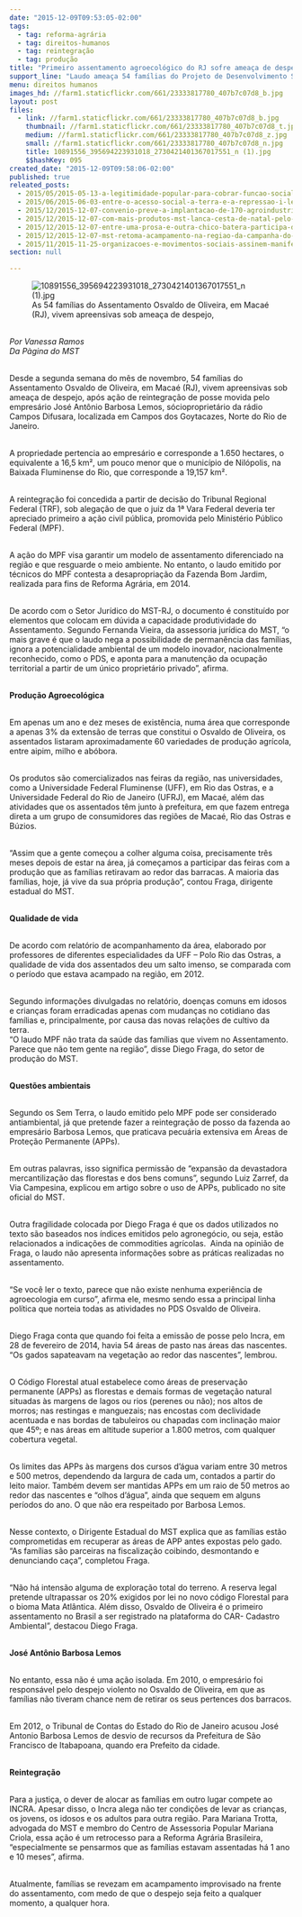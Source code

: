 ```yaml
---
date: "2015-12-09T09:53:05-02:00"
tags:
  - tag: reforma-agrária
  - tag: direitos-humanos
  - tag: reintegração
  - tag: produção
title: "Primeiro assentamento agroecológico do RJ sofre ameaça de despejo\n"
support_line: "​Laudo ameaça 54 famílias do Projeto de Desenvolvimento Sustentável (PDS) Osvaldo de Oliveira, em Macaé."
menu: direitos humanos
images_hd: //farm1.staticflickr.com/661/23333817780_407b7c07d8_b.jpg
layout: post
files:
  - link: //farm1.staticflickr.com/661/23333817780_407b7c07d8_b.jpg
    thumbnail: //farm1.staticflickr.com/661/23333817780_407b7c07d8_t.jpg
    medium: //farm1.staticflickr.com/661/23333817780_407b7c07d8_z.jpg
    small: //farm1.staticflickr.com/661/23333817780_407b7c07d8_n.jpg
    title: 10891556_395694223931018_2730421401367017551_n (1).jpg
    $$hashKey: 095
created_date: "2015-12-09T09:58:06-02:00"
published: true
releated_posts:
  - 2015/05/2015-05-13-a-legitimidade-popular-para-cobrar-funcao-social-a-propriedade.md
  - 2015/06/2015-06-03-entre-o-acesso-social-a-terra-e-a-repressao-i-legal-desse-direito.md
  - 2015/12/2015-12-07-convenio-preve-a-implantacao-de-170-agroindustrias-em-assentamentos-da-ba.md
  - 2015/12/2015-12-07-com-mais-produtos-mst-lanca-cesta-de-natal-pelo-segundo-ano-consecutivo.md
  - 2015/12/2015-12-07-entre-uma-prosa-e-outra-chico-batera-participa-de-oficina-de-percussao-na-enff.md
  - 2015/12/2015-12-07-mst-retoma-acampamento-na-regiao-da-campanha-do-rio-grande-do-sul.md
  - 2015/11/2015-11-25-organizacoes-e-movimentos-sociais-assinem-manifesto-de-apoio-as-mulheres-camponesas-acampadas.md
section: null

---
```

<figure class="image"><img alt="10891556_395694223931018_2730421401367017551_n (1).jpg" src="//farm1.staticflickr.com/661/23333817780_407b7c07d8_b.jpg" />
<figcaption>As 54 fam&iacute;lias do Assentamento Osvaldo de Oliveira, em Maca&eacute; (RJ), vivem apreensivas sob amea&ccedil;a de despejo,</figcaption>
</figure>

<p><br />
<em>Por Vanessa Ramos<br />
Da P&agrave;gina do MST</em></p>

<p><br />
Desde a segunda semana do m&ecirc;s de novembro, 54 fam&iacute;lias do Assentamento Osvaldo de Oliveira, em Maca&eacute; (RJ), vivem apreensivas sob amea&ccedil;a de despejo, ap&oacute;s a&ccedil;&atilde;o de reintegra&ccedil;&atilde;o de posse movida pelo empres&aacute;rio Jos&eacute; Ant&ocirc;nio Barbosa Lemos, s&oacute;ciopropriet&aacute;rio da r&aacute;dio Campos Difusara, localizada em Campos dos Goytacazes, Norte do Rio de Janeiro.&nbsp;</p>

<p><br />
A propriedade pertencia ao empres&aacute;rio e corresponde a 1.650 hectares, o equivalente a 16,5 km&sup2;, um pouco menor que o munic&iacute;pio de Nil&oacute;polis, na Baixada Fluminense do Rio, que corresponde a 19,157 km&sup2;.</p>

<p><br />
A reintegra&ccedil;&atilde;o foi concedida a partir de decis&atilde;o do Tribunal Regional Federal (TRF), sob alega&ccedil;&atilde;o de que o juiz da 1&ordf; Vara Federal deveria ter apreciado primeiro a a&ccedil;&atilde;o civil p&uacute;blica, promovida pelo Minist&eacute;rio P&uacute;blico Federal (MPF).&nbsp;</p>

<p><br />
A a&ccedil;&atilde;o do MPF visa garantir um modelo de assentamento diferenciado na regi&atilde;o e que resguarde o meio ambiente. No entanto, o laudo emitido por t&eacute;cnicos do MPF contesta a desapropria&ccedil;&atilde;o da Fazenda Bom Jardim, realizada para fins de Reforma Agr&aacute;ria, em 2014.&nbsp;</p>

<p><br />
De acordo com o Setor Jur&iacute;dico do MST-RJ, o documento &eacute; constitu&iacute;do por elementos que colocam em d&uacute;vida a capacidade produtividade do Assentamento. Segundo Fernanda Vieira, da assessoria jur&iacute;dica do MST, &ldquo;o mais grave &eacute; que o laudo nega a possibilidade de perman&ecirc;ncia das fam&iacute;lias, ignora a potencialidade ambiental de um modelo inovador, nacionalmente reconhecido, como o PDS, e aponta para a manuten&ccedil;&atilde;o da ocupa&ccedil;&atilde;o territorial a partir de um &uacute;nico propriet&aacute;rio privado&rdquo;, afirma.</p>

<p><br />
<strong>Produ&ccedil;&atilde;o Agroecol&oacute;gica</strong></p>

<p><br />
Em apenas um ano e dez meses de exist&ecirc;ncia, numa &aacute;rea que corresponde a apenas 3% da extens&atilde;o de terras que constitui o Osvaldo de Oliveira, os assentados listaram aproximadamente 60 variedades de produ&ccedil;&atilde;o agr&iacute;cola, entre aipim, milho e ab&oacute;bora.&nbsp;</p>

<p><br />
Os produtos s&atilde;o comercializados nas feiras da regi&atilde;o, nas universidades, como a Universidade Federal Fluminense (UFF), em Rio das Ostras, e a Universidade Federal do Rio de Janeiro (UFRJ), em Maca&eacute;, al&eacute;m das atividades que os assentados t&ecirc;m junto &agrave; prefeitura, em que fazem entrega direta a um grupo de consumidores das regi&otilde;es de Maca&eacute;, Rio das Ostras e B&uacute;zios.</p>

<p><br />
&ldquo;Assim que a gente come&ccedil;ou a colher alguma coisa, precisamente tr&ecirc;s meses depois de estar na &aacute;rea, j&aacute; come&ccedil;amos a participar das feiras com a produ&ccedil;&atilde;o que as fam&iacute;lias retiravam ao redor das barracas. A maioria das fam&iacute;lias, hoje, j&aacute; vive da sua pr&oacute;pria produ&ccedil;&atilde;o&rdquo;, contou Fraga, dirigente estadual do MST.</p>

<p><br />
<strong>Qualidade de vida</strong></p>

<p><br />
De acordo com relat&oacute;rio de acompanhamento da &aacute;rea, elaborado por professores de diferentes especialidades da UFF &ndash; Polo Rio das Ostras, a qualidade de vida dos assentados deu um salto imenso, se comparada com o per&iacute;odo que estava acampado na regi&atilde;o, em 2012. &nbsp;</p>

<p><br />
Segundo informa&ccedil;&otilde;es divulgadas no relat&oacute;rio, doen&ccedil;as comuns em idosos e crian&ccedil;as foram erradicadas apenas com mudan&ccedil;as no cotidiano das fam&iacute;lias e, principalmente, por causa das novas rela&ccedil;&otilde;es de cultivo da terra.&nbsp;<br />
&ldquo;O laudo MPF n&atilde;o trata da sa&uacute;de das fam&iacute;lias que vivem no Assentamento. Parece que n&atilde;o tem gente na regi&atilde;o&rdquo;, disse Diego Fraga, do setor de produ&ccedil;&atilde;o do MST.</p>

<p><br />
<strong>Quest&otilde;es ambientais</strong></p>

<p><br />
Segundo os Sem Terra, o laudo emitido pelo MPF pode ser considerado antiambiental, j&aacute; que pretende fazer a reintegra&ccedil;&atilde;o de posso da fazenda ao empres&aacute;rio Barbosa Lemos, que praticava pecu&aacute;ria extensiva em &Aacute;reas de Prote&ccedil;&atilde;o Permanente (APPs).&nbsp;</p>

<p><br />
Em outras palavras, isso significa permiss&atilde;o de &ldquo;expans&atilde;o da devastadora mercantiliza&ccedil;&atilde;o das florestas e dos bens comuns&rdquo;, segundo Luiz Zarref, da Via Campesina, explicou em artigo sobre o uso de APPs, publicado no site oficial do MST.</p>

<p><br />
Outra fragilidade colocada por Diego Fraga &eacute; que os dados utilizados no texto s&atilde;o baseados nos &iacute;ndices emitidos pelo agroneg&oacute;cio, ou seja, est&atilde;o relacionados a indica&ccedil;&otilde;es de commodities agr&iacute;colas. &nbsp;Ainda na opini&atilde;o de Fraga, o laudo n&atilde;o apresenta informa&ccedil;&otilde;es sobre as pr&aacute;ticas realizadas no assentamento.</p>

<p><br />
&ldquo;Se voc&ecirc; ler o texto, parece que n&atilde;o existe nenhuma experi&ecirc;ncia de agroecologia em curso&rdquo;, afirma ele, mesmo sendo essa a principal linha pol&iacute;tica que norteia todas as atividades no PDS Osvaldo de Oliveira.&nbsp;</p>

<p><br />
Diego Fraga conta que quando foi feita a emiss&atilde;o de posse pelo Incra, em 28 de fevereiro de 2014, havia 54 &aacute;reas de pasto nas &aacute;reas das nascentes. &ldquo;Os gados sapateavam na vegeta&ccedil;&atilde;o ao redor das nascentes&rdquo;, lembrou.&nbsp;</p>

<p><br />
O C&oacute;digo Florestal atual estabelece como &aacute;reas de preserva&ccedil;&atilde;o permanente (APPs) as florestas e demais formas de vegeta&ccedil;&atilde;o natural situadas &agrave;s margens de lagos ou rios (perenes ou n&atilde;o); nos altos de morros; nas restingas e manguezais; nas encostas com declividade acentuada e nas bordas de tabuleiros ou chapadas com inclina&ccedil;&atilde;o maior que 45&ordm;; e nas &aacute;reas em altitude superior a 1.800 metros, com qualquer cobertura &shy;vegetal.</p>

<p><br />
Os limites das APPs &agrave;s margens dos cursos d&rsquo;&aacute;gua variam entre 30 metros e 500 metros, dependendo da largura de cada um, contados a partir do leito maior. Tamb&eacute;m devem ser mantidas APPs em um raio de 50 metros ao redor das nascentes e &ldquo;olhos d&rsquo;&aacute;gua&rdquo;, ainda que sequem em alguns per&iacute;odos do ano. O que n&atilde;o era respeitado por Barbosa Lemos.</p>

<p><br />
Nesse contexto, o Dirigente Estadual do MST explica que as fam&iacute;lias est&atilde;o comprometidas em recuperar as &aacute;reas de APP antes expostas pelo gado. &ldquo;As fam&iacute;lias s&atilde;o parceiras na fiscaliza&ccedil;&atilde;o coibindo, desmontando e denunciando ca&ccedil;a&rdquo;, completou Fraga.</p>

<p><br />
&ldquo;N&atilde;o h&aacute; intens&atilde;o alguma de explora&ccedil;&atilde;o total do terreno. A reserva legal pretende ultrapassar os 20% exigidos por lei no novo c&oacute;digo Florestal para o bioma Mata Atl&acirc;ntica. Al&eacute;m disso, Osvaldo de Oliveira &eacute; o primeiro assentamento no Brasil a ser registrado na plataforma do CAR- Cadastro Ambiental&rdquo;, destacou Diego Fraga.</p>

<p><br />
<strong>Jos&eacute; Ant&ocirc;nio Barbosa Lemos&nbsp;</strong></p>

<p><br />
No entanto, essa n&atilde;o &eacute; uma a&ccedil;&atilde;o isolada. Em 2010, o empres&aacute;rio foi respons&aacute;vel pelo despejo violento no Osvaldo de Oliveira, em que as fam&iacute;lias n&atilde;o tiveram chance nem de retirar os seus pertences dos barracos.</p>

<p><br />
Em 2012, o Tribunal de Contas do Estado do Rio de Janeiro acusou Jos&eacute; Antonio Barbosa Lemos de desvio de recursos da Prefeitura de S&atilde;o Francisco de Itabapoana, quando era Prefeito da cidade.</p>

<p><br />
<strong>Reintegra&ccedil;&atilde;o</strong></p>

<p><br />
Para a justi&ccedil;a, o dever de alocar as fam&iacute;lias em outro lugar compete ao INCRA. Apesar disso, o Incra alega n&atilde;o ter condi&ccedil;&otilde;es de levar as crian&ccedil;as, os jovens, os idosos e os adultos para outra regi&atilde;o. Para Mariana Trotta, advogada do MST e membro do Centro de Assessoria Popular Mariana Criola, essa a&ccedil;&atilde;o &eacute; um retrocesso para a Reforma Agr&aacute;ria Brasileira, &ldquo;especialmente se pensarmos que as fam&iacute;lias estavam assentadas h&aacute; 1 ano e 10 meses&rdquo;, afirma.</p>

<p><br />
Atualmente, fam&iacute;lias se revezam em acampamento improvisado na frente do assentamento, com medo de que o despejo seja feito a qualquer momento, a qualquer hora.</p>
